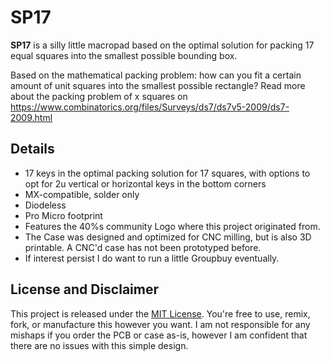 # SP17

**SP17** is a silly little macropad based on the optimal solution for packing 17 equal squares into the smallest possible bounding box.

Based on the mathematical packing problem: how can you fit a certain amount of unit squares into the smallest possible rectangle? Read more about the packing problem of x squares on https://www.combinatorics.org/files/Surveys/ds7/ds7v5-2009/ds7-2009.html

## Details

- 17 keys in the optimal packing solution for 17 squares, with options to opt for 2u vertical or horizontal keys in the bottom corners
- MX-compatible, solder only
- Diodeless
- Pro Micro footprint
- Features the 40%s community Logo where this project originated from.
- The Case was designed and optimized for CNC milling, but is also 3D printable. A CNC'd case has not been prototyped before.
- If interest persist I do want to run a little Groupbuy eventually. 

## License and Disclaimer

This project is released under the [MIT License](LICENSE). You're free to use, remix, fork, or manufacture this however you want. I am not responsible for any mishaps if you order the PCB or case as-is, however I am confident that there are no issues with this simple design.
